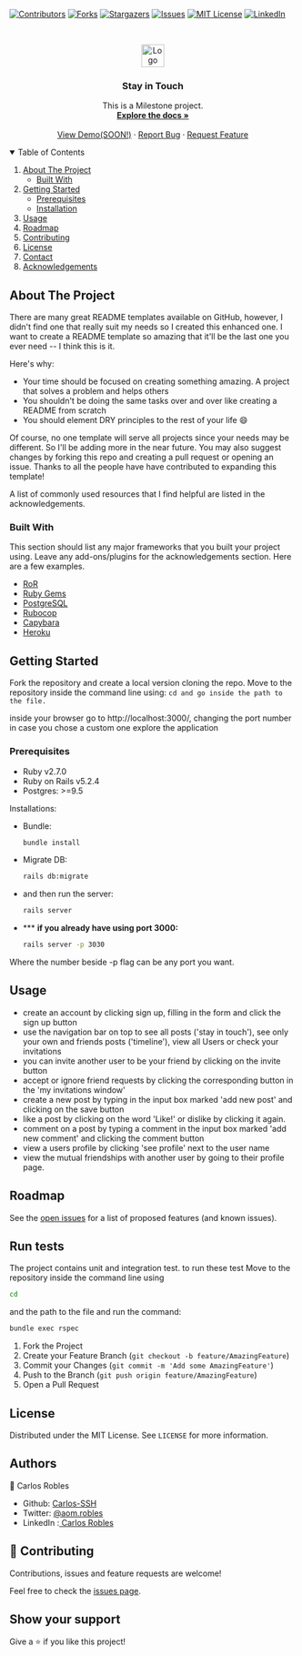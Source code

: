 
[![Contributors][contributors-shield]][contributors-url]
[![Forks][forks-shield]][forks-url]
[![Stargazers][stars-shield]][stars-url]
[![Issues][issues-shield]][issues-url]
[![MIT License][license-shield]][license-url]
[![LinkedIn][linkedin-shield]][linkedin-url]



<!-- PROJECT LOGO -->
<br />
<p align="center">
  <a href="https://github.com/othneildrew/Best-README-Template">
    <img src="https://avatars1.githubusercontent.com/u/22258274?s=40&u=4b0efdeaefba270cb9e54efb81e7f77057f69789&v=4" alt="Logo" width="40" height="40">
  </a>

  <h3 align="center">Stay in Touch</h3>

  <p align="center">
    This is a Milestone project.
    <br />
    <a href="https://github.com/carlos-ssh/ror-social-scaffold/blob/feature/docs/SOCIAL%20MEDIA%20RoR.svg"><strong>Explore the docs »</strong></a>
    <br />
    <br />
    <a href="https://github.com/carlos-ssh/ror-social-scaffold">View Demo(SOON!)</a>
    ·
    <a href="https://github.com/carlos-ssh/ror-social-scaffold/issues">Report Bug</a>
    ·
    <a href="https://github.com/carlos-ssh/ror-social-scaffold/issues">Request Feature</a>
  </p>
</p>



<!-- TABLE OF CONTENTS -->
<details open="open">
  <summary>Table of Contents</summary>
  <ol>
    <li>
      <a href="#about-the-project">About The Project</a>
      <ul>
        <li><a href="#built-with">Built With</a></li>
      </ul>
    </li>
    <li>
      <a href="#getting-started">Getting Started</a>
      <ul>
        <li><a href="#prerequisites">Prerequisites</a></li>
        <li><a href="#installation">Installation</a></li>
      </ul>
    </li>
    <li><a href="#usage">Usage</a></li>
    <li><a href="#roadmap">Roadmap</a></li>
    <li><a href="#contributing">Contributing</a></li>
    <li><a href="#license">License</a></li>
    <li><a href="#contact">Contact</a></li>
    <li><a href="#acknowledgements">Acknowledgements</a></li>
  </ol>
</details>



<!-- ABOUT THE PROJECT -->
## About The Project



There are many great README templates available on GitHub, however, I didn't find one that really suit my needs so I created this enhanced one. I want to create a README template so amazing that it'll be the last one you ever need -- I think this is it.

Here's why:
* Your time should be focused on creating something amazing. A project that solves a problem and helps others
* You shouldn't be doing the same tasks over and over like creating a README from scratch
* You should element DRY principles to the rest of your life :smile:

Of course, no one template will serve all projects since your needs may be different. So I'll be adding more in the near future. You may also suggest changes by forking this repo and creating a pull request or opening an issue. Thanks to all the people have have contributed to expanding this template!

A list of commonly used resources that I find helpful are listed in the acknowledgements.

### Built With

This section should list any major frameworks that you built your project using. Leave any add-ons/plugins for the acknowledgements section. Here are a few examples.
* [RoR](https://rubyonrails.org/)
* [Ruby Gems](https://rubygems.org/)
* [PostgreSQL](https://www.postgresql.org/)
* [Rubocop](https://rubocop.org/)
* [Capybara](https://github.com/mokevnin/capybara-rails)
* [Heroku](https://heroku.com/)



<!-- GETTING STARTED -->
## Getting Started




Fork the repository and create a local version cloning the repo.
Move to the repository inside the command line using:
```cd and go inside the path to the file.```

 
inside your browser go to http://localhost:3000/, changing the port number in case you chose a custom one
explore the application


### Prerequisites

- Ruby v2.7.0
- Ruby on Rails v5.2.4
- Postgres: >=9.5

Installations:


* Bundle:
  ```sh
  bundle install
  ```
* Migrate DB:
  ```sh
  rails db:migrate
  ```
* and then run the server:
  ```sh
  rails server
  ```
* *** __if you already have using port 3000:__
  ```sh
  rails server -p 3030
  ````
Where the number beside -p flag can be any port you want.


<!-- USAGE EXAMPLES -->
## Usage

- create an account by clicking sign up, filling in the form and click the sign up button
- use the navigation bar on top to see all posts ('stay in touch'), see only your own and friends posts ('timeline'), view all Users or check your invitations
- you can invite another user to be your friend by clicking on the invite button
- accept or ignore friend requests by clicking the corresponding button in the 'my invitations window'
- create a new post by typing in the input box marked 'add new post' and clicking on the save button
- like a post by clicking on the word 'Like!' or dislike by clicking it again.
- comment on a post by typing a comment in the input box marked 'add new comment' and clicking the comment button
- view a users profile by clicking 'see profile' next to the user name
- view the mutual friendships with another user by going to their profile page.


<!-- ROADMAP -->
## Roadmap

See the [open issues](https://github.com/carlos-ssh/issues) for a list of proposed features (and known issues).

<!-- Run tests -->
## Run tests

The project contains unit and integration test. to run these test Move to the repository inside the command line using 
```sh
cd
```
and the path to the file and run the command:
```sh
bundle exec rspec
```

1. Fork the Project
2. Create your Feature Branch (`git checkout -b feature/AmazingFeature`)
3. Commit your Changes (`git commit -m 'Add some AmazingFeature'`)
4. Push to the Branch (`git push origin feature/AmazingFeature`)
5. Open a Pull Request

<!-- LICENSE -->
## License

Distributed under the MIT License. See `LICENSE` for more information.

## Authors
👤 Carlos Robles
- Github: [Carlos-SSH](https://github.com/carlos-ssh)
- Twitter: [@aom.robles](https://twitter.com/aomrobles)
- LinkedIn :[ Carlos Robles](https://www.linkedin.com/in/carlos-ssh)

## 🤝 Contributing

Contributions, issues and feature requests are welcome!

Feel free to check the [issues page](issues/).

## Show your support

Give a ⭐️ if you like this project!

<!-- MARKDOWN LINKS & IMAGES -->

[contributors-shield]: https://img.shields.io/github/contributors/othneildrew/Best-README-Template.svg?style=for-the-badge
[contributors-url]: https://github.com/carlos-ssh/
[forks-shield]: https://img.shields.io/github/forks/othneildrew/Best-README-Template.svg?style=for-the-badge
[forks-url]: https://github.com/carlos-ssh/ror-social-scaffold/network/members
[stars-shield]: https://img.shields.io/github/stars/othneildrew/Best-README-Template.svg?style=for-the-badge
[stars-url]: https://github.com/carlos-ssh/ror-social-scaffold/stargazers
[issues-shield]: https://img.shields.io/github/issues/othneildrew/Best-README-Template.svg?style=for-the-badge
[issues-url]: https://github.com/carlos-ssh/ror-social-scaffold/issues
[license-shield]: https://img.shields.io/github/license/othneildrew/Best-README-Template.svg?style=for-the-badge
[license-url]: https://github.com/carlos-ssh/ror-social-scaffold/LICENSE.txt
[linkedin-shield]: https://img.shields.io/badge/-LinkedIn-black.svg?style=for-the-badge&logo=linkedin&colorB=555
[linkedin-url]: https://linkedin.com/in/carlos-ssh
[product-screenshot]: images/screenshot.png
